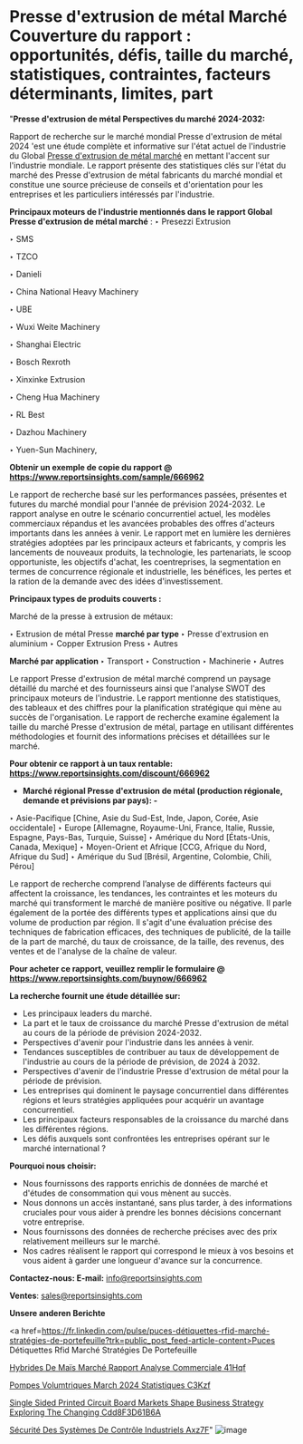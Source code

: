 # Presse d'extrusion de métal Marché Couverture du rapport : opportunités, défis, taille du marché, statistiques, contraintes, facteurs déterminants, limites, part

"<strong>Presse d'extrusion de métal Perspectives du marché 2024-2032:</strong>

Rapport de recherche sur le marché mondial Presse d'extrusion de métal 2024 'est une étude complète et informative sur l'état actuel de l'industrie du Global <a href=https://www.reportsinsights.com/sample/666962>Presse d'extrusion de métal marché</a> en mettant l'accent sur l'industrie mondiale. Le rapport présente des statistiques clés sur l'état du marché des Presse d'extrusion de métal fabricants du marché mondial et constitue une source précieuse de conseils et d'orientation pour les entreprises et les particuliers intéressés par l'industrie.

<strong>Principaux moteurs de l'industrie mentionnés dans le rapport Global Presse d'extrusion de métal marché</strong> :
‣ Presezzi Extrusion

‣ SMS

‣ TZCO

‣ Danieli

‣ China National Heavy Machinery

‣ UBE

‣ Wuxi Weite Machinery

‣ Shanghai Electric

‣ Bosch Rexroth

‣ Xinxinke Extrusion

‣ Cheng Hua Machinery

‣ RL Best

‣ Dazhou Machinery

‣ Yuen-Sun Machinery,

<strong>Obtenir un exemple de copie du rapport @ <a href=https://www.reportsinsights.com/sample/666962>https://www.reportsinsights.com/sample/666962</a></strong>

Le rapport de recherche basé sur les performances passées, présentes et futures du marché mondial pour l'année de prévision 2024-2032. Le rapport analyse en outre le scénario concurrentiel actuel, les modèles commerciaux répandus et les avancées probables des offres d'acteurs importants dans les années à venir. Le rapport met en lumière les dernières stratégies adoptées par les principaux acteurs et fabricants, y compris les lancements de nouveaux produits, la technologie, les partenariats, le scoop opportuniste, les objectifs d'achat, les coentreprises, la segmentation en termes de concurrence régionale et industrielle, les bénéfices, les pertes et la ration de la demande avec des idées d'investissement.

<strong>Principaux types de produits couverts :</strong>

Marché de la presse à extrusion de métaux:

‣  Extrusion de métal Presse <strong> marché <strong> par type </strong> </strong>
‣ Presse d'extrusion en aluminium
‣ Copper Extrusion Press
‣ Autres

<strong>Marché par application </strong>
‣ Transport
‣ Construction
‣ Machinerie
‣ Autres

Le rapport Presse d'extrusion de métal marché comprend un paysage détaillé du marché et des fournisseurs ainsi que l'analyse SWOT des principaux moteurs de l'industrie. Le rapport mentionne des statistiques, des tableaux et des chiffres pour la planification stratégique qui mène au succès de l'organisation. Le rapport de recherche examine également la taille du marché Presse d'extrusion de métal, partage en utilisant différentes méthodologies et fournit des informations précises et détaillées sur le marché.

<strong>Pour obtenir ce rapport à un taux rentable: <a href=https://www.reportsinsights.com/discount/666962>https://www.reportsinsights.com/discount/666962</a></strong>
<ul>
  <li><strong>Marché régional Presse d'extrusion de métal (production régionale, demande et prévisions par pays): -</strong></li>
</ul>
‣ Asie-Pacifique [Chine, Asie du Sud-Est, Inde, Japon, Corée, Asie occidentale]
‣ Europe [Allemagne, Royaume-Uni, France, Italie, Russie, Espagne, Pays-Bas, Turquie, Suisse]
‣ Amérique du Nord [États-Unis, Canada, Mexique]
‣ Moyen-Orient et Afrique [CCG, Afrique du Nord, Afrique du Sud]
‣ Amérique du Sud [Brésil, Argentine, Colombie, Chili, Pérou]

Le rapport de recherche comprend l’analyse de différents facteurs qui affectent la croissance, les tendances, les contraintes et les moteurs du marché qui transforment le marché de manière positive ou négative. Il parle également de la portée des différents types et applications ainsi que du volume de production par région. Il s'agit d'une évaluation précise des techniques de fabrication efficaces, des techniques de publicité, de la taille de la part de marché, du taux de croissance, de la taille, des revenus, des ventes et de l'analyse de la chaîne de valeur.

<strong>Pour acheter ce rapport, veuillez remplir le formulaire @   <a href=https://www.reportsinsights.com/buynow/666962>https://www.reportsinsights.com/buynow/666962</a></strong>

<strong>La recherche fournit une étude détaillée sur:</strong>
<ul>
  <li>Les principaux leaders du marché.</li>
  <li>La part et le taux de croissance du marché Presse d'extrusion de métal au cours de la période de prévision 2024-2032.</li>
  <li>Perspectives d'avenir pour l'industrie dans les années à venir.</li>
  <li>Tendances susceptibles de contribuer au taux de développement de l'industrie au cours de la période de prévision, de 2024 à 2032.</li>
  <li>Perspectives d'avenir de l'industrie Presse d'extrusion de métal pour la période de prévision.</li>
  <li>Les entreprises qui dominent le paysage concurrentiel dans différentes régions et leurs stratégies appliquées pour acquérir un avantage concurrentiel.</li>
  <li>Les principaux facteurs responsables de la croissance du marché dans les différentes régions.</li>
  <li>Les défis auxquels sont confrontées les entreprises opérant sur le marché international ?</li>
</ul>
<strong>Pourquoi nous choisir:</strong>
<ul>
  <li>Nous fournissons des rapports enrichis de données de marché et d'études de consommation qui vous mènent au succès.</li>
  <li>Nous donnons un accès instantané, sans plus tarder, à des informations cruciales pour vous aider à prendre les bonnes décisions concernant votre entreprise.</li>
  <li>Nous fournissons des données de recherche précises avec des prix relativement meilleurs sur le marché.</li>
  <li>Nos cadres réalisent le rapport qui correspond le mieux à vos besoins et vous aident à garder une longueur d'avance sur la concurrence.</li>
</ul>
<strong>Contactez-nous:
</strong><strong>E-mail:</strong> <a href=mailto:info@reportsinsights.com>info@reportsinsights.com</a>

<strong>Ventes</strong>: <a href=mailto:sales@reportsinsights.com>sales@reportsinsights.com</a>

<strong>Unsere anderen Berichte</strong>

<a href=https://fr.linkedin.com/pulse/puces-détiquettes-rfid-marché-stratégies-de-portefeuille?trk=public_post_feed-article-content>Puces Détiquettes Rfid Marché Stratégies De Portefeuille</a>

<a href=https://fr.linkedin.com/pulse/hybrides-de-maïs-marché-rapport-analyse-commerciale-41hqf/>Hybrides De Maïs Marché Rapport Analyse Commerciale 41Hqf</a>

<a href=https://www.linkedin.com/pulse/pompes-volum%C3%A9triques-march%C3%A9-2024-statistiques-c3kzf/>Pompes Volumtriques March 2024 Statistiques C3Kzf</a>

<a href=https://medium.com/@akitotamura255/single-sided-printed-circuit-board-markets-shape-business-strategy-exploring-the-changing-cdd8f3d61b6a>Single Sided Printed Circuit Board Markets Shape Business Strategy Exploring The Changing Cdd8F3D61B6A</a>

<a href=https://fr.linkedin.com/pulse/sécurité-des-systèmes-de-contrôle-industriels-axz7f/>Sécurité Des Systèmes De Contrôle Industriels Axz7F</a>"
![image](https://github.com/daminid12/RImarketgrowth/assets/158430485/e8f46d84-6aad-4b33-bf48-533563d4b7ed)
